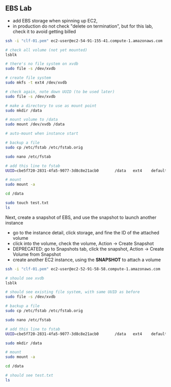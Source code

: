 ## EBS Lab

- add EBS storage when spinning up EC2,
- in production do not check "delete on termination", but for this lab, check it to avoid getting billed

```bash
ssh -i "clf-01.pem" ec2-user@ec2-54-91-155-41.compute-1.amazonaws.com

# check all volume (not yet mounted)
lsblk

# there's no file system on xvdb
sudo file -s /dev/xvdb

# create file system
sudo mkfs -t ext4 /dev/xvdb

# check again, note down UUID (to be used later)
sudo file -s /dev/xvdb

# make a directory to use as mount point
sudo mkdir /data

# mount volume to /data
sudo mount /dev/xvdb /data

# auto-mount when instance start

# backup a file
sudo cp /etc/fstab /etc/fstab.orig

sudo nano /etc/fstab

# add this line to fstab
UUID=cbe5f720-2831-4fa5-9077-3d8c8e21acb0       /data   ext4    defaults,nofail 0       2

# mount
sudo mount -a

cd /data

sudo touch test.txt
ls
```

Next, create a snapshot of EBS, and use the snapshot to launch another instance

- go to the instance detail, click storage, and fine the ID of the attached volume
- click into the volume, check the volume, Action -> Create Snapshot
- DEPRECATED: go to Snapshots tab, click the snapshot, Action -> Create Volume from Snapshot
- create another EC2 instance, using the **SNAPSHOT** to attach a volume

```bash
ssh -i "clf-01.pem" ec2-user@ec2-52-91-58-58.compute-1.amazonaws.com

# should see xvdb
lsblk

# should see existing file system, with same UUID as before
sudo file -s /dev/xvdb

# backup a file
sudo cp /etc/fstab /etc/fstab.orig

sudo nano /etc/fstab

# add this line to fstab
UUID=cbe5f720-2831-4fa5-9077-3d8c8e21acb0       /data   ext4    defaults,nofail 0       2

sudo mkdir /data

# mount
sudo mount -a

cd /data

# should see test.txt
ls
```
